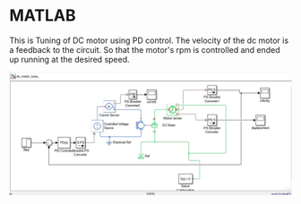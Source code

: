 # MATLAB

This is Tuning of DC motor using PD control. The velocity of the dc motor is a feedback to the circuit. So that the motor's rpm is controlled and ended up running at the desired speed.

![](images/dc_motor.jpg)
